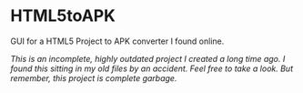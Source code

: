 # HTML5toAPK
GUI for a HTML5 Project to APK  converter I found online.

*This is an incomplete, highly outdated project I created a long time ago. I found this sitting in my old files by an accident. Feel free to take a look. But remember, this project is complete garbage.*  
